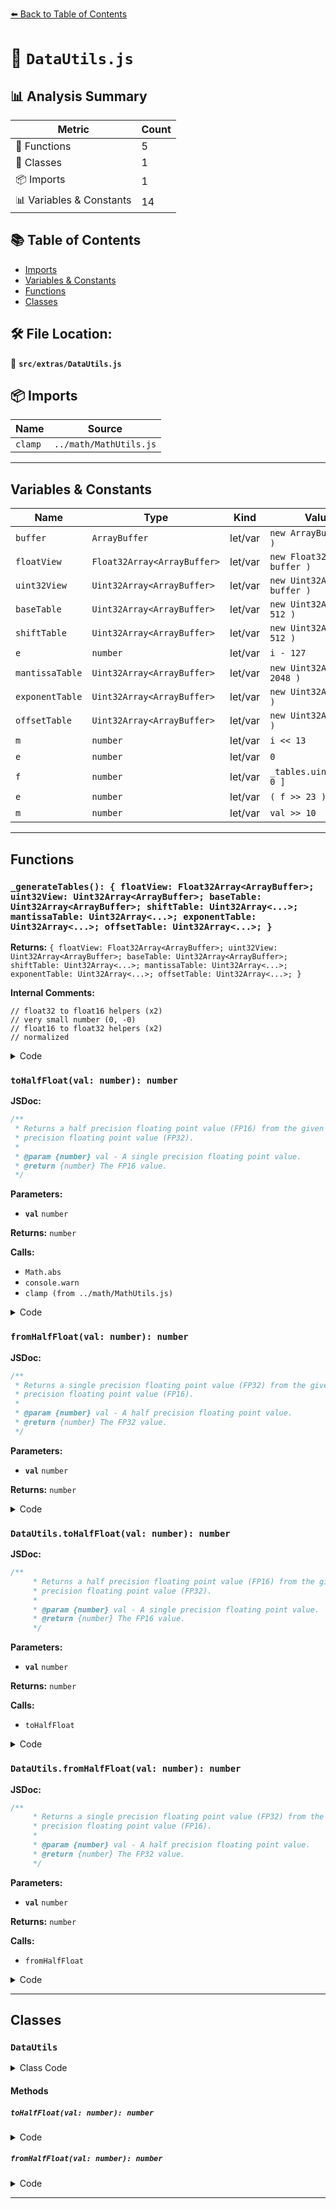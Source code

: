 [⬅️ Back to Table of Contents](../../index.md)

# 📄 `DataUtils.js`

## 📊 Analysis Summary

| Metric | Count |
|--------|-------|
| 🔧 Functions | 5 |
| 🧱 Classes | 1 |
| 📦 Imports | 1 |
| 📊 Variables & Constants | 14 |

## 📚 Table of Contents

- [Imports](#imports)
- [Variables & Constants](#variables-constants)
- [Functions](#functions)
- [Classes](#classes)

## 🛠️ File Location:
📂 **`src/extras/DataUtils.js`**

## 📦 Imports

| Name | Source |
|------|--------|
| `clamp` | `../math/MathUtils.js` |


---

## Variables & Constants

| Name | Type | Kind | Value | Exported |
|------|------|------|-------|----------|
| `buffer` | `ArrayBuffer` | let/var | `new ArrayBuffer( 4 )` | ✗ |
| `floatView` | `Float32Array<ArrayBuffer>` | let/var | `new Float32Array( buffer )` | ✗ |
| `uint32View` | `Uint32Array<ArrayBuffer>` | let/var | `new Uint32Array( buffer )` | ✗ |
| `baseTable` | `Uint32Array<ArrayBuffer>` | let/var | `new Uint32Array( 512 )` | ✗ |
| `shiftTable` | `Uint32Array<ArrayBuffer>` | let/var | `new Uint32Array( 512 )` | ✗ |
| `e` | `number` | let/var | `i - 127` | ✗ |
| `mantissaTable` | `Uint32Array<ArrayBuffer>` | let/var | `new Uint32Array( 2048 )` | ✗ |
| `exponentTable` | `Uint32Array<ArrayBuffer>` | let/var | `new Uint32Array( 64 )` | ✗ |
| `offsetTable` | `Uint32Array<ArrayBuffer>` | let/var | `new Uint32Array( 64 )` | ✗ |
| `m` | `number` | let/var | `i << 13` | ✗ |
| `e` | `number` | let/var | `0` | ✗ |
| `f` | `number` | let/var | `_tables.uint32View[ 0 ]` | ✗ |
| `e` | `number` | let/var | `( f >> 23 ) & 0x1ff` | ✗ |
| `m` | `number` | let/var | `val >> 10` | ✗ |


---

## Functions

### `_generateTables(): { floatView: Float32Array<ArrayBuffer>; uint32View: Uint32Array<ArrayBuffer>; baseTable: Uint32Array<ArrayBuffer>; shiftTable: Uint32Array<...>; mantissaTable: Uint32Array<...>; exponentTable: Uint32Array<...>; offsetTable: Uint32Array<...>; }`

**Returns:** `{ floatView: Float32Array<ArrayBuffer>; uint32View: Uint32Array<ArrayBuffer>; baseTable: Uint32Array<ArrayBuffer>; shiftTable: Uint32Array<...>; mantissaTable: Uint32Array<...>; exponentTable: Uint32Array<...>; offsetTable: Uint32Array<...>; }`

**Internal Comments:**
```
// float32 to float16 helpers (x2)
// very small number (0, -0)
// float16 to float32 helpers (x2)
// normalized
```

<details><summary>Code</summary>

```typescript
function _generateTables() {

	// float32 to float16 helpers

	const buffer = new ArrayBuffer( 4 );
	const floatView = new Float32Array( buffer );
	const uint32View = new Uint32Array( buffer );

	const baseTable = new Uint32Array( 512 );
	const shiftTable = new Uint32Array( 512 );

	for ( let i = 0; i < 256; ++ i ) {

		const e = i - 127;

		// very small number (0, -0)

		if ( e < - 27 ) {

			baseTable[ i ] = 0x0000;
			baseTable[ i | 0x100 ] = 0x8000;
			shiftTable[ i ] = 24;
			shiftTable[ i | 0x100 ] = 24;

			// small number (denorm)

		} else if ( e < - 14 ) {

			baseTable[ i ] = 0x0400 >> ( - e - 14 );
			baseTable[ i | 0x100 ] = ( 0x0400 >> ( - e - 14 ) ) | 0x8000;
			shiftTable[ i ] = - e - 1;
			shiftTable[ i | 0x100 ] = - e - 1;

			// normal number

		} else if ( e <= 15 ) {

			baseTable[ i ] = ( e + 15 ) << 10;
			baseTable[ i | 0x100 ] = ( ( e + 15 ) << 10 ) | 0x8000;
			shiftTable[ i ] = 13;
			shiftTable[ i | 0x100 ] = 13;

			// large number (Infinity, -Infinity)

		} else if ( e < 128 ) {

			baseTable[ i ] = 0x7c00;
			baseTable[ i | 0x100 ] = 0xfc00;
			shiftTable[ i ] = 24;
			shiftTable[ i | 0x100 ] = 24;

			// stay (NaN, Infinity, -Infinity)

		} else {

			baseTable[ i ] = 0x7c00;
			baseTable[ i | 0x100 ] = 0xfc00;
			shiftTable[ i ] = 13;
			shiftTable[ i | 0x100 ] = 13;

		}

	}

	// float16 to float32 helpers

	const mantissaTable = new Uint32Array( 2048 );
	const exponentTable = new Uint32Array( 64 );
	const offsetTable = new Uint32Array( 64 );

	for ( let i = 1; i < 1024; ++ i ) {

		let m = i << 13; // zero pad mantissa bits
		let e = 0; // zero exponent

		// normalized
		while ( ( m & 0x00800000 ) === 0 ) {

			m <<= 1;
			e -= 0x00800000; // decrement exponent

		}

		m &= ~ 0x00800000; // clear leading 1 bit
		e += 0x38800000; // adjust bias

		mantissaTable[ i ] = m | e;

	}

	for ( let i = 1024; i < 2048; ++ i ) {

		mantissaTable[ i ] = 0x38000000 + ( ( i - 1024 ) << 13 );

	}

	for ( let i = 1; i < 31; ++ i ) {

		exponentTable[ i ] = i << 23;

	}

	exponentTable[ 31 ] = 0x47800000;
	exponentTable[ 32 ] = 0x80000000;

	for ( let i = 33; i < 63; ++ i ) {

		exponentTable[ i ] = 0x80000000 + ( ( i - 32 ) << 23 );

	}

	exponentTable[ 63 ] = 0xc7800000;

	for ( let i = 1; i < 64; ++ i ) {

		if ( i !== 32 ) {

			offsetTable[ i ] = 1024;

		}

	}

	return {
		floatView: floatView,
		uint32View: uint32View,
		baseTable: baseTable,
		shiftTable: shiftTable,
		mantissaTable: mantissaTable,
		exponentTable: exponentTable,
		offsetTable: offsetTable
	};

}
```
</details>

### `toHalfFloat(val: number): number`

**JSDoc:**
```typescript
/**
 * Returns a half precision floating point value (FP16) from the given single
 * precision floating point value (FP32).
 *
 * @param {number} val - A single precision floating point value.
 * @return {number} The FP16 value.
 */
```

**Parameters:**

- **`val`** `number`

**Returns:** `number`

**Calls:**

- `Math.abs`
- `console.warn`
- `clamp (from ../math/MathUtils.js)`

<details><summary>Code</summary>

```typescript
function toHalfFloat( val ) {

	if ( Math.abs( val ) > 65504 ) console.warn( 'THREE.DataUtils.toHalfFloat(): Value out of range.' );

	val = clamp( val, - 65504, 65504 );

	_tables.floatView[ 0 ] = val;
	const f = _tables.uint32View[ 0 ];
	const e = ( f >> 23 ) & 0x1ff;
	return _tables.baseTable[ e ] + ( ( f & 0x007fffff ) >> _tables.shiftTable[ e ] );

}
```
</details>

### `fromHalfFloat(val: number): number`

**JSDoc:**
```typescript
/**
 * Returns a single precision floating point value (FP32) from the given half
 * precision floating point value (FP16).
 *
 * @param {number} val - A half precision floating point value.
 * @return {number} The FP32 value.
 */
```

**Parameters:**

- **`val`** `number`

**Returns:** `number`

<details><summary>Code</summary>

```typescript
function fromHalfFloat( val ) {

	const m = val >> 10;
	_tables.uint32View[ 0 ] = _tables.mantissaTable[ _tables.offsetTable[ m ] + ( val & 0x3ff ) ] + _tables.exponentTable[ m ];
	return _tables.floatView[ 0 ];

}
```
</details>

### `DataUtils.toHalfFloat(val: number): number`

**JSDoc:**
```typescript
/**
	 * Returns a half precision floating point value (FP16) from the given single
	 * precision floating point value (FP32).
	 *
	 * @param {number} val - A single precision floating point value.
	 * @return {number} The FP16 value.
	 */
```

**Parameters:**

- **`val`** `number`

**Returns:** `number`

**Calls:**

- `toHalfFloat`

<details><summary>Code</summary>

```typescript
static toHalfFloat( val ) {

		return toHalfFloat( val );

	}
```
</details>

### `DataUtils.fromHalfFloat(val: number): number`

**JSDoc:**
```typescript
/**
	 * Returns a single precision floating point value (FP32) from the given half
	 * precision floating point value (FP16).
	 *
	 * @param {number} val - A half precision floating point value.
	 * @return {number} The FP32 value.
	 */
```

**Parameters:**

- **`val`** `number`

**Returns:** `number`

**Calls:**

- `fromHalfFloat`

<details><summary>Code</summary>

```typescript
static fromHalfFloat( val ) {

		return fromHalfFloat( val );

	}
```
</details>


---

## Classes

### `DataUtils`

<details><summary>Class Code</summary>

```ts
class DataUtils {

	/**
	 * Returns a half precision floating point value (FP16) from the given single
	 * precision floating point value (FP32).
	 *
	 * @param {number} val - A single precision floating point value.
	 * @return {number} The FP16 value.
	 */
	static toHalfFloat( val ) {

		return toHalfFloat( val );

	}

	/**
	 * Returns a single precision floating point value (FP32) from the given half
	 * precision floating point value (FP16).
	 *
	 * @param {number} val - A half precision floating point value.
	 * @return {number} The FP32 value.
	 */
	static fromHalfFloat( val ) {

		return fromHalfFloat( val );

	}

}
```
</details>

#### Methods

##### `toHalfFloat(val: number): number`

<details><summary>Code</summary>

```ts
static toHalfFloat( val ) {

		return toHalfFloat( val );

	}
```
</details>

##### `fromHalfFloat(val: number): number`

<details><summary>Code</summary>

```ts
static fromHalfFloat( val ) {

		return fromHalfFloat( val );

	}
```
</details>


---